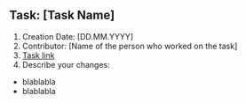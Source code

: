 ## Task: [Task Name]

1. Creation Date: [DD.MM.YYYY]
2. Contributor: [Name of the person who worked on the task]
3. [Task link](link)
4. Describe your changes:

- blablabla
- blablabla
